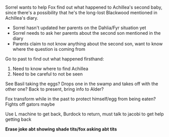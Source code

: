 Sorrel wants to help Fox find out what happened to Achillea's second baby, since there's a possibility that he's the long-lost Blackwood mentioned in Achillea's diary.

- Sorrel hasn't updated her parents on the Dahlia/Fyr situation yet
- Sorrel needs to ask her parents about the second son mentioned in the diary
- Parents claim to not know anything about the second son, want to know where the question is coming from

Go to past to find out what happened firsthand:

1. Need to know where to find Achillea
2. Need to be careful to not be seen

See Basil taking the eggs? Drops one in the swamp and takes off with the other one? Back to present, bring info to Alder?

Fox transform while in the past to protect himself/egg from being eaten? Fights off gators maybe

Use L machine to get back, Burdock to return, must talk to jacobi to get help getting back

**Erase joke abt showing shade tits/fox asking abt tits**

